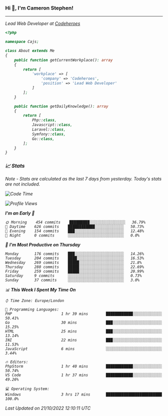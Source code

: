 ### Hi 👋, I'm Cameron Stephen!
<hr>
<p><em>Lead Web Developer at <a href="https://codeheroes.co.uk">Codeheroes</a></p>


```php
<?php

namespace Cajs;

class About extends Me
{
    public function getCurrentWorkplace(): array
    {
        return [
            'workplace' => [
                'company' => 'Codeheroes',
                'position' => 'Lead Web Developer'
            ]
        ];
    }

    public function getDailyKnowledge(): array
    {
        return [
            Php::class,
            Javascript::class,
            Laravel::class,
            Symfony::class,
            Go::class,
        ];
    }
}
```

### 📈 Stats
<p><em>Note - Stats are calculated as the last 7 days from yesterday. Today's stats are not included.</em></p>


<!--START_SECTION:waka-->
![Code Time](http://img.shields.io/badge/Code%20Time-3%2C171%20hrs%204%20mins-blue)

![Profile Views](http://img.shields.io/badge/Profile%20Views-0-blue)

**I'm an Early 🐤** 

```text
🌞 Morning    454 commits    █████████░░░░░░░░░░░░░░░░   36.79% 
🌆 Daytime    626 commits    ████████████░░░░░░░░░░░░░   50.73% 
🌃 Evening    154 commits    ███░░░░░░░░░░░░░░░░░░░░░░   12.48% 
🌙 Night      0 commits      ░░░░░░░░░░░░░░░░░░░░░░░░░   0.0%

```
📅 **I'm Most Productive on Thursday** 

```text
Monday       176 commits    ███░░░░░░░░░░░░░░░░░░░░░░   14.26% 
Tuesday      204 commits    ████░░░░░░░░░░░░░░░░░░░░░   16.53% 
Wednesday    269 commits    █████░░░░░░░░░░░░░░░░░░░░   21.8% 
Thursday     280 commits    █████░░░░░░░░░░░░░░░░░░░░   22.69% 
Friday       259 commits    █████░░░░░░░░░░░░░░░░░░░░   20.99% 
Saturday     9 commits      ░░░░░░░░░░░░░░░░░░░░░░░░░   0.73% 
Sunday       37 commits     ░░░░░░░░░░░░░░░░░░░░░░░░░   3.0%

```


📊 **This Week I Spent My Time On** 

```text
⌚︎ Time Zone: Europe/London

💬 Programming Languages: 
PHP                      1 hr 39 mins        ████████████░░░░░░░░░░░░░   50.41% 
Go                       30 mins             ███░░░░░░░░░░░░░░░░░░░░░░   15.25% 
HTML                     25 mins             ███░░░░░░░░░░░░░░░░░░░░░░   13.14% 
INI                      22 mins             ███░░░░░░░░░░░░░░░░░░░░░░   11.53% 
JavaScript               6 mins              ░░░░░░░░░░░░░░░░░░░░░░░░░   3.44%

🔥 Editors: 
PhpStorm                 1 hr 40 mins        ████████████░░░░░░░░░░░░░   50.74% 
VS Code                  1 hr 37 mins        ████████████░░░░░░░░░░░░░   49.26%

💻 Operating System: 
Windows                  3 hrs 17 mins       █████████████████████████   100.0%

```


 Last Updated on 21/10/2022 12:10:11 UTC
<!--END_SECTION:waka-->
